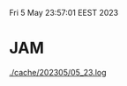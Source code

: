 Fri  5 May 23:57:01 EEST 2023
# JAM
<a href='./cache/202305/05_23.log'>./cache/202305/05_23.log</a>
